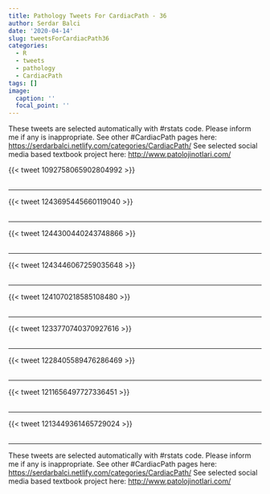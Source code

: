 ```yaml
---
title: Pathology Tweets For CardiacPath - 36
author: Serdar Balci
date: '2020-04-14'
slug: tweetsForCardiacPath36
categories:
  - R
  - tweets
  - pathology
  - CardiacPath
tags: []
image:
  caption: ''
  focal_point: ''
---
```



These tweets are selected automatically with #rstats code. Please inform me if any is inappropriate.
See other #CardiacPath pages here: https://serdarbalci.netlify.com/categories/CardiacPath/ 
See selected social media based textbook project here: http://www.patolojinotlari.com/

{{< tweet 1092758065902804992 >}}
<br>
<br>
<hr>
{{< tweet 1243695445660119040 >}}
<br>
<br>
<hr>
{{< tweet 1244300440243748866 >}}
<br>
<br>
<hr>
{{< tweet 1243446067259035648 >}}
<br>
<br>
<hr>
{{< tweet 1241070218585108480 >}}
<br>
<br>
<hr>
{{< tweet 1233770740370927616 >}}
<br>
<br>
<hr>
{{< tweet 1228405589476286469 >}}
<br>
<br>
<hr>
{{< tweet 1211656497727336451 >}}
<br>
<br>
<hr>
{{< tweet 1213449361465729024 >}}
<br>
<br>
<hr>


These tweets are selected automatically with #rstats code. Please inform me if any is inappropriate.
See other #CardiacPath pages here: https://serdarbalci.netlify.com/categories/CardiacPath/ 
See selected social media based textbook project here: http://www.patolojinotlari.com/
